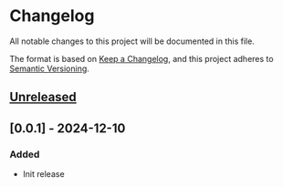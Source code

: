# Changelog
All notable changes to this project will be documented in this file.

The format is based on [Keep a Changelog](https://keepachangelog.com/en/1.0.0/),
and this project adheres to [Semantic Versioning](https://semver.org/spec/v2.0.0.html).

## [Unreleased]

## [0.0.1] - 2024-12-10
### Added
- Init release


[Unreleased]: https://github.com/subquery/subql-starknet/compare/node-starknet/0.0.1...HEAD
